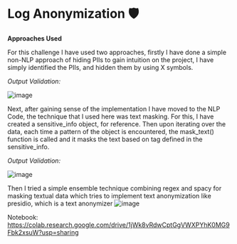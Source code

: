 # Log Anonymization 🛡️

**Approaches Used**

For this challenge I have used two approaches, firstly I have done a simple non-NLP approach of hiding PIIs to gain intuition on the project, I have simply identified the PIIs, and hidden them by using X symbols.

*Output Validation:*

![image](https://github.com/Tavleen1203/LogAnonymization_Challenge/assets/122363068/3401ab7f-16d3-48a5-8d13-56a2bb4cdd28)

Next, after gaining sense of the implementation I have moved to the NLP Code, the technique that I used here was text masking. For this, I have created a sensitive_info object, for reference. Then upon iterating over the data, each time a pattern of the object is encountered, the mask_text() function is called and it masks the text based on tag defined in the sensitive_info.

*Output Validation:*

![image](https://github.com/Tavleen1203/LogAnonymization_Challenge/assets/122363068/5f716e67-09f1-43ca-9d65-390e7293ddb9)

Then I tried a simple ensemble technique combining regex and spacy for masking textual data which tries to implement text anonymization like presidio, which is a text anonymizer
![image](https://github.com/Tavleen1203/LogAnonymization_Challenge/assets/122363068/2cd7c6e3-9e38-43ce-89df-fd9e2d3fae6d)


Notebook:
https://colab.research.google.com/drive/1jWk8vRdwCptGgVWXPYhK0MG9Fbk2xsuW?usp=sharing

